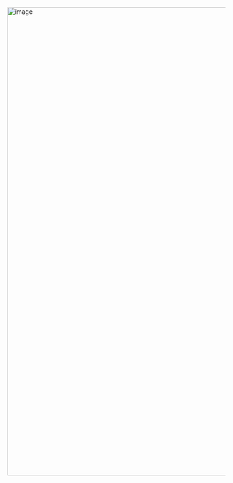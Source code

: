 <img width="1920" height="1080" alt="image" src="https://github.com/user-attachments/assets/bef85783-1bcc-4562-b6dd-f73ea5636d59" />
